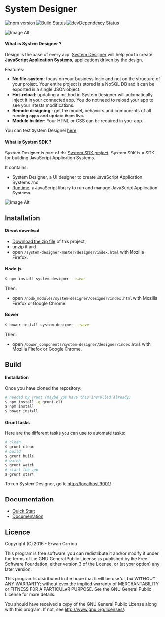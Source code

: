 # System Designer

[![npm version](https://badge.fury.io/js/system-designer.svg)](http://badge.fury.io/js/system-designer)
[![Build Status](https://travis-ci.org/system-sdk/system-designer.svg?branch=master)](https://travis-ci.org/system-sdk/system-designer)
[![devDependency Status](https://david-dm.org/system-sdk/system-designer/dev-status.svg)](https://david-dm.org/system-sdk/system-designer#info=devDependencies)

![Image Alt](https://system-designer.github.io/img/v2/system-designer.png)

#### What is System Designer ?

Design is the base of every app. 
[System Designer](https://system-designer.github.io) will help you to create **JavaScript Application Systems**, applications driven by the design.

Features:

* **No file-system**: focus on your business logic and not on the structure of your project. Your entire project is stored in a NoSQL DB and it can be exported in a single JSON object.
* **Hot-reload**: updating a method in System Designer will automatically inject it in your connected app. You do not need to reload your app to see your latests modifications.
* **Remote designing** : get the model, behaviors and components of all running apps and update them live.
* **Module builder**: Your HTML or CSS can be required in your app.

You can test System Designer [here](https://system-designer.github.io/designer/index.html).

#### What is System SDK ?

System Designer is part of the [System SDK project](https://github.com/system-sdk).
System SDK is a SDK for building JavaScript Application Systems.

It contains:

* System Designer, a UI designer to create JavaScript Application Systems and
* [Runtime](https://system-runtime.github.io), a JavaScript library to run and manage JavaScript Application Systems.

![Image Alt](https://system-designer.github.io/img/system-sdk.png)

## Installation

#### Direct download

* [Download the zip file](https://github.com/system-sdk/system-designer/archive/master.zip) of this project,
* unzip it and
* open `/system-designer-master/designer/index.html` with Mozilla Firefox.

#### Node.js

```sh
$ npm install system-designer --save
```

Then:

* open `/node_modules/system-designer/designer/index.html` with Mozilla Firefox or Google Chrome.

#### Bower

```sh
$ bower install system-designer --save
```

Then:

* open `/bower_components/system-designer/designer/index.html` with Mozilla Firefox or Google Chrome.

## Build

#### Installation

Once you have cloned the repository:

```sh
# needed by grunt (maybe you have this installed already)
$ npm install -g grunt-cli
$ npm install
$ bower install
```	 	

#### Grunt tasks

Here are the different tasks you can use to automate tasks:


```sh
# clean
$ grunt clean
# build
$ grunt build
# watch
$ grunt watch
# start the app
$ grunt start
```

To run System Designer, go to [http://localhost:9001/](http://localhost:9001/) .

## Documentation

* [Quick Start](https://system-designer.github.io/designer/documentation/documentation.html#quick-start)
* [Documentation](https://system-designer.github.io/designer/documentation/documentation.html)

## Licence

Copyright (C) 2016 - Erwan Carriou
 
This program is free software: you can redistribute it and/or modify
it under the terms of the GNU General Public License as published by
the Free Software Foundation, either version 3 of the License, or
(at your option) any later version.

This program is distributed in the hope that it will be useful,
but WITHOUT ANY WARRANTY; without even the implied warranty of
MERCHANTABILITY or FITNESS FOR A PARTICULAR PURPOSE.  See the
GNU General Public License for more details.
 
You should have received a copy of the GNU General Public License
along with this program.  If not, see http://www.gnu.org/licenses/. 
